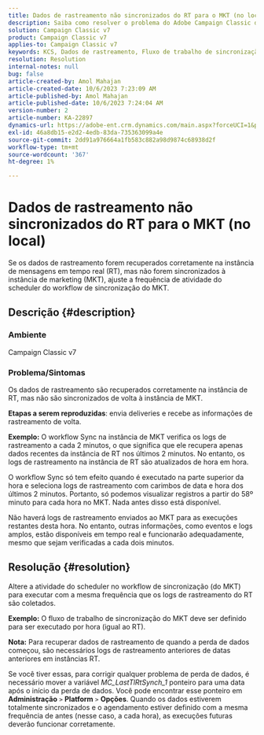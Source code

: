 ```yaml
---
title: Dados de rastreamento não sincronizados do RT para o MKT (no local)
description: Saiba como resolver o problema do Adobe Campaign Classic de sincronização de dados de rastreamento do RT para o MKT (no local).
solution: Campaign Classic v7
product: Campaign Classic v7
applies-to: Campaign Classic v7
keywords: KCS, Dados de rastreamento, Fluxo de trabalho de sincronização, Adobe Campaign Classic v7, RT, MKT
resolution: Resolution
internal-notes: null
bug: false
article-created-by: Amol Mahajan
article-created-date: 10/6/2023 7:23:09 AM
article-published-by: Amol Mahajan
article-published-date: 10/6/2023 7:24:04 AM
version-number: 2
article-number: KA-22897
dynamics-url: https://adobe-ent.crm.dynamics.com/main.aspx?forceUCI=1&pagetype=entityrecord&etn=knowledgearticle&id=bd79232d-1964-ee11-be6e-6045bd006ce9
exl-id: 46a8db15-e2d2-4edb-83da-735363099a4e
source-git-commit: 2dd91a976664a1fb583c882a98d9874c68938d2f
workflow-type: tm+mt
source-wordcount: '367'
ht-degree: 1%

---
```


# Dados de rastreamento não sincronizados do RT para o MKT (no local)


Se os dados de rastreamento forem recuperados corretamente na instância de mensagens em tempo real (RT), mas não forem sincronizados à instância de marketing (MKT), ajuste a frequência de atividade do scheduler do workflow de sincronização do MKT.

## Descrição {#description}


### Ambiente

Campaign Classic v7



### Problema/Sintomas

Os dados de rastreamento são recuperados corretamente na instância de RT, mas não são sincronizados de volta à instância de MKT.



<b>Etapas a serem reproduzidas</b>: envia deliveries e recebe as informações de rastreamento de volta.



<b>Exemplo:</b> O workflow Sync na instância de MKT verifica os logs de rastreamento a cada 2 minutos, o que significa que ele recupera apenas dados recentes da instância de RT nos últimos 2 minutos. No entanto, os logs de rastreamento na instância de RT são atualizados de hora em hora.

O workflow Sync só tem efeito quando é executado na parte superior da hora e seleciona logs de rastreamento com carimbos de data e hora dos últimos 2 minutos. Portanto, só podemos visualizar registros a partir do 58º minuto para cada hora no MKT. Nada antes disso está disponível.

Não haverá logs de rastreamento enviados ao MKT para as execuções restantes desta hora. No entanto, outras informações, como eventos e logs amplos, estão disponíveis em tempo real e funcionarão adequadamente, mesmo que sejam verificadas a cada dois minutos.


## Resolução {#resolution}


Altere a atividade do scheduler no workflow de sincronização (do MKT) para executar com a mesma frequência que os logs de rastreamento do RT são coletados.

<b>Exemplo:</b> O fluxo de trabalho de sincronização do MKT deve ser definido para ser executado por hora (igual ao RT).

<b>Nota:</b> Para recuperar dados de rastreamento de quando a perda de dados começou, são necessários logs de rastreamento anteriores de datas anteriores em instâncias RT.

Se você tiver essas, para corrigir qualquer problema de perda de dados, é necessário mover a variável *MC_LastTlRtSynch_1* ponteiro para uma data após o início da perda de dados. Você pode encontrar esse ponteiro em <b>Administração</b> `>`  <b>Platform</b> `>`  <b>Opções</b>. Quando os dados estiverem totalmente sincronizados e o agendamento estiver definido com a mesma frequência de antes (nesse caso, a cada hora), as execuções futuras deverão funcionar corretamente.
